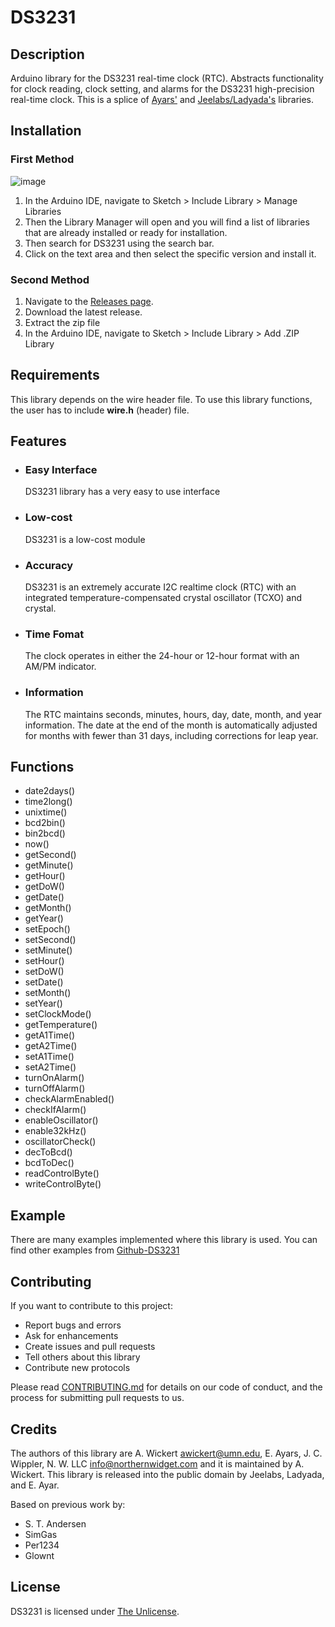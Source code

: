 # DS3231

## Description

Arduino library for the DS3231 real-time clock (RTC). Abstracts functionality for clock reading, clock setting, and alarms for the DS3231 high-precision real-time clock. This is a splice of [Ayars'](http://hacks.ayars.org/2011/04/ds3231-real-time-clock.html) and [Jeelabs/Ladyada's](https://github.com/adafruit/RTClib) libraries.

## Installation

### First Method

![image](https://user-images.githubusercontent.com/36513474/68038497-eae68200-fceb-11e9-9812-b47ff6e06e2f.png)

1. In the Arduino IDE, navigate to Sketch > Include Library > Manage Libraries
1. Then the Library Manager will open and you will find a list of libraries that are already installed or ready for installation.
1. Then search for DS3231 using the search bar.
1. Click on the text area and then select the specific version and install it.

### Second Method

1. Navigate to the [Releases page](https://github.com/NorthernWidget/DS3231/releases).
1. Download the latest release.
1. Extract the zip file
1. In the Arduino IDE, navigate to Sketch > Include Library > Add .ZIP Library

## Requirements

This library depends on the wire header file. To use this library functions, the user has to include **wire.h** (header) file.

## Features

- ### Easy Interface

    DS3231 library has a very easy to use interface

- ### Low-cost

    DS3231 is a low-cost module

- ### Accuracy

    DS3231 is an extremely accurate I2C realtime clock (RTC) with an integrated temperature-compensated crystal oscillator (TCXO) and crystal.

- ### Time Fomat

    The clock operates in either the 24-hour or 12-hour format with an AM/PM indicator.

- ### Information

    The RTC maintains seconds, minutes, hours, day, date, month, and year information. The date at the end of the month is automatically adjusted for months with fewer than 31 days, including corrections for leap year.

## Functions

- date2days()
- time2long()
- unixtime()
- bcd2bin()
- bin2bcd()
- now()
- getSecond()
- getMinute()
- getHour()
- getDoW()
- getDate()
- getMonth()
- getYear()
- setEpoch()
- setSecond()
- setMinute()
- setHour()
- setDoW()
- setDate()
- setMonth()
- setYear()
- setClockMode()
- getTemperature()
- getA1Time()
- getA2Time()
- setA1Time()
- setA2Time()
- turnOnAlarm()
- turnOffAlarm()
- checkAlarmEnabled()
- checkIfAlarm()
- enableOscillator()
- enable32kHz()
- oscillatorCheck()
- decToBcd()
- bcdToDec()
- readControlByte()
- writeControlByte()

## Example

There are many examples implemented where this library is used. You can find other examples from [Github-DS3231](https://github.com/NorthernWidget/DS3231/tree/master/examples)

## Contributing

If you want to contribute to this project:

- Report bugs and errors
- Ask for enhancements
- Create issues and pull requests
- Tell others about this library
- Contribute new protocols

Please read [CONTRIBUTING.md](https://github.com/NorthernWidget/DS3231/blob/master/CONTRIBUTING.md) for details on our code of conduct, and the process for submitting pull requests to us.

## Credits

The authors of this library are A. Wickert <awickert@umn.edu>, E. Ayars, J. C. Wippler, N. W. LLC <info@northernwidget.com> and it is maintained by A. Wickert. This library is released into the public domain by Jeelabs, Ladyada, and E. Ayar.

Based on previous work by:

- S. T. Andersen
- SimGas
- Per1234
- Glownt

## License

DS3231 is licensed under [The Unlicense](https://github.com/NorthernWidget/DS3231/blob/master/LICENSE).
